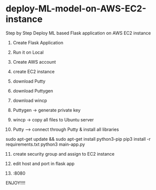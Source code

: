 # deploy-ML-model-on-AWS-EC2-instance

Step by Step Deploy ML based Flask application on AWS EC2 instance

1. Create Flask Application

2. Run it on Local

3. Create AWS account

4. create EC2 instance 

5. download Putty

6. download Puttygen

7. download wincp

9. Puttygen -> generate private key

9. wincp -> copy all files to Ubuntu server

10. Putty --> connect through Putty & install all libraries

sudo apt-get update && sudo apt-get install python3-pip
pip3 install -r requirements.txt
python3 main-app.py

11. create security group and assign to EC2 instance

12. edit host and port in flask app

13. <use public AWS hostname>:8080 

ENJOY!!!!
  




